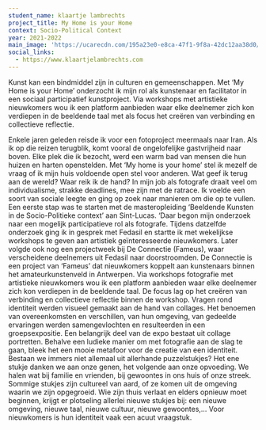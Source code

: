 ```yaml
---
student_name: klaartje lambrechts
project_title: My Home is your Home
context: Socio-Political Context
year: 2021-2022
main_image: 'https://ucarecdn.com/195a23e0-e8ca-47f1-9f8a-42dc12aa38d0/'
social_links:
  - https://www.klaartjelambrechts.com
---
```


Kunst kan een bindmiddel zijn in culturen en gemeenschappen. Met ‘My Home is your Home’ onderzocht ik mijn rol als kunstenaar en facilitator in een sociaal participatief kunstproject. Via workshops met artistieke nieuwkomers wou ik een platform aanbieden waar elke deelnemer zich kon verdiepen in de beeldende taal met als focus het creëren van verbinding en collectieve reflectie.

Enkele jaren geleden reisde ik voor een fotoproject meermaals naar Iran. Als ik op die reizen terugblik, komt vooral de ongelofelijke gastvrijheid naar boven. Elke plek die ik bezocht, werd een warm bad van mensen die hun huizen en harten openstelden.
Met ‘My home is your home’ stel ik mezelf de vraag of ik mijn huis voldoende open stel voor anderen. Wat geef ik terug aan de wereld? Waar reik ik de hand?
In mijn job als fotografe draait veel om individualisme, strakke deadlines, mee zijn met de ratrace. Ik voelde een soort van sociale leegte en ging op zoek naar manieren om die op te vullen. Een eerste stap was te starten met de masteropleiding ‘Beeldende Kunsten in de Socio-Politieke context’ aan Sint-Lucas. ‘Daar begon mijn onderzoek naar een mogelijk participatieve rol als fotografe. Tijdens datzelfde onderzoek ging ik in gesprek met Fedasil en startte ik met wekelijkse workshops te geven aan artistiek geïnteresseerde nieuwkomers. Later volgde ook nog een projectweek bij De Connectie (Fameus), waar verscheidene deelnemers uit Fedasil naar doorstroomden. De Connectie is een project van ‘Fameus’ dat nieuwkomers koppelt aan kunstenaars binnen het amateurkunstenveld in Antwerpen.
Via workshops fotografie met artistieke nieuwkomers wou ik een platform aanbieden waar elke deelnemer zich kon verdiepen in de beeldende taal. De focus lag op het creëren van verbinding en collectieve reflectie binnen de workshop. Vragen rond identiteit werden visueel gemaakt aan de hand van collages. Het benoemen van overeenkomsten en verschillen, van hun omgeving, van gedeelde ervaringen werden samengevlochten en resulteerden in een groepsexpositie.
Een belangrijk deel van de expo bestaat uit collage portretten. Behalve een ludieke manier om met fotografie aan de slag te gaan, bleek het een mooie metafoor voor de creatie van een identiteit. Bestaan we immers niet allemaal uit allerhande puzzelstukjes? Het ene stukje danken we aan onze genen, het volgende aan onze opvoeding. We halen wat bij familie en vrienden, bij gewoontes in ons huis of onze streek. Sommige stukjes zijn cultureel van aard, of ze komen uit de omgeving waarin we zijn opgegroeid.
Wie zijn thuis verlaat en elders opnieuw moet beginnen, krijgt er plotseling allerlei nieuwe stukjes bij: een nieuwe omgeving, nieuwe taal, nieuwe cultuur, nieuwe gewoontes,… Voor nieuwkomers is hun identiteit vaak een acuut vraagstuk.
